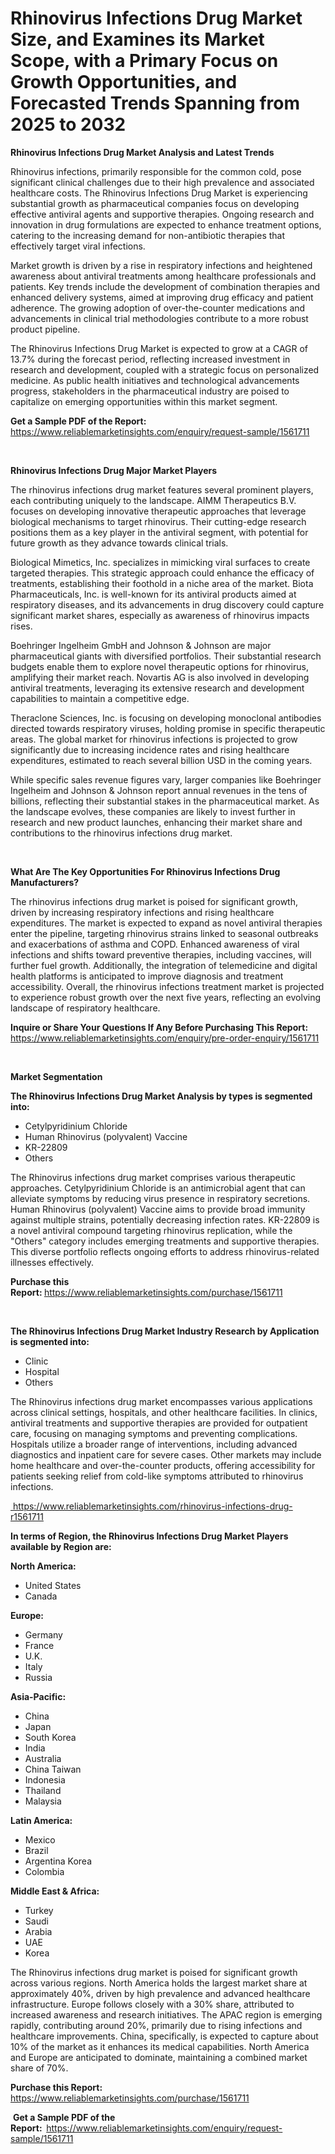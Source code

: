 <p><h1>Rhinovirus Infections Drug Market Size, and Examines its Market Scope, with a Primary Focus on Growth Opportunities, and Forecasted Trends Spanning from 2025 to 2032</h1></p><p><strong>Rhinovirus Infections Drug Market Analysis and Latest Trends</strong></p>
<p><p>Rhinovirus infections, primarily responsible for the common cold, pose significant clinical challenges due to their high prevalence and associated healthcare costs. The Rhinovirus Infections Drug Market is experiencing substantial growth as pharmaceutical companies focus on developing effective antiviral agents and supportive therapies. Ongoing research and innovation in drug formulations are expected to enhance treatment options, catering to the increasing demand for non-antibiotic therapies that effectively target viral infections.</p><p>Market growth is driven by a rise in respiratory infections and heightened awareness about antiviral treatments among healthcare professionals and patients. Key trends include the development of combination therapies and enhanced delivery systems, aimed at improving drug efficacy and patient adherence. The growing adoption of over-the-counter medications and advancements in clinical trial methodologies contribute to a more robust product pipeline.</p><p>The Rhinovirus Infections Drug Market is expected to grow at a CAGR of 13.7% during the forecast period, reflecting increased investment in research and development, coupled with a strategic focus on personalized medicine. As public health initiatives and technological advancements progress, stakeholders in the pharmaceutical industry are poised to capitalize on emerging opportunities within this market segment.</p></p>
<p><strong>Get a Sample PDF of the Report:&nbsp;</strong> <a href="https://www.reliablemarketinsights.com/enquiry/request-sample/1561711?utm_campaign=2731&utm_medium=2&utm_source=Github&utm_content=ia&utm_term=19042025&utm_id=rhinovirus-infections-drug">https://www.reliablemarketinsights.com/enquiry/request-sample/1561711</a></p>
<p>&nbsp;</p>
<p><strong>Rhinovirus Infections Drug Major Market Players</strong></p>
<p><p>The rhinovirus infections drug market features several prominent players, each contributing uniquely to the landscape. AIMM Therapeutics B.V. focuses on developing innovative therapeutic approaches that leverage biological mechanisms to target rhinovirus. Their cutting-edge research positions them as a key player in the antiviral segment, with potential for future growth as they advance towards clinical trials.</p><p>Biological Mimetics, Inc. specializes in mimicking viral surfaces to create targeted therapies. This strategic approach could enhance the efficacy of treatments, establishing their foothold in a niche area of the market. Biota Pharmaceuticals, Inc. is well-known for its antiviral products aimed at respiratory diseases, and its advancements in drug discovery could capture significant market shares, especially as awareness of rhinovirus impacts rises.</p><p>Boehringer Ingelheim GmbH and Johnson & Johnson are major pharmaceutical giants with diversified portfolios. Their substantial research budgets enable them to explore novel therapeutic options for rhinovirus, amplifying their market reach. Novartis AG is also involved in developing antiviral treatments, leveraging its extensive research and development capabilities to maintain a competitive edge.</p><p>Theraclone Sciences, Inc. is focusing on developing monoclonal antibodies directed towards respiratory viruses, holding promise in specific therapeutic areas. The global market for rhinovirus infections is projected to grow significantly due to increasing incidence rates and rising healthcare expenditures, estimated to reach several billion USD in the coming years.</p><p>While specific sales revenue figures vary, larger companies like Boehringer Ingelheim and Johnson & Johnson report annual revenues in the tens of billions, reflecting their substantial stakes in the pharmaceutical market. As the landscape evolves, these companies are likely to invest further in research and new product launches, enhancing their market share and contributions to the rhinovirus infections drug market.</p></p>
<p>&nbsp;</p>
<p><strong>What Are The Key Opportunities For Rhinovirus Infections Drug Manufacturers?</strong></p>
<p><p>The rhinovirus infections drug market is poised for significant growth, driven by increasing respiratory infections and rising healthcare expenditures. The market is expected to expand as novel antiviral therapies enter the pipeline, targeting rhinovirus strains linked to seasonal outbreaks and exacerbations of asthma and COPD. Enhanced awareness of viral infections and shifts toward preventive therapies, including vaccines, will further fuel growth. Additionally, the integration of telemedicine and digital health platforms is anticipated to improve diagnosis and treatment accessibility. Overall, the rhinovirus infections treatment market is projected to experience robust growth over the next five years, reflecting an evolving landscape of respiratory healthcare.</p></p>
<p><strong>Inquire or Share Your Questions If Any Before Purchasing This Report:</strong> <a href="https://www.reliablemarketinsights.com/enquiry/pre-order-enquiry/1561711?utm_campaign=2731&utm_medium=2&utm_source=Github&utm_content=ia&utm_term=19042025&utm_id=rhinovirus-infections-drug">https://www.reliablemarketinsights.com/enquiry/pre-order-enquiry/1561711</a></p>
<p>&nbsp;</p>
<p><strong>Market Segmentation</strong></p>
<p><strong>The Rhinovirus Infections Drug Market Analysis by types is segmented into:</strong></p>
<p><ul><li>Cetylpyridinium Chloride</li><li>Human Rhinovirus (polyvalent) Vaccine</li><li>KR-22809</li><li>Others</li></ul></p>
<p><p>The Rhinovirus infections drug market comprises various therapeutic approaches. Cetylpyridinium Chloride is an antimicrobial agent that can alleviate symptoms by reducing virus presence in respiratory secretions. Human Rhinovirus (polyvalent) Vaccine aims to provide broad immunity against multiple strains, potentially decreasing infection rates. KR-22809 is a novel antiviral compound targeting rhinovirus replication, while the "Others" category includes emerging treatments and supportive therapies. This diverse portfolio reflects ongoing efforts to address rhinovirus-related illnesses effectively.</p></p>
<p><strong>Purchase this Report:&nbsp;</strong><a href="https://www.reliablemarketinsights.com/purchase/1561711?utm_campaign=2731&utm_medium=2&utm_source=Github&utm_content=ia&utm_term=19042025&utm_id=rhinovirus-infections-drug">https://www.reliablemarketinsights.com/purchase/1561711</a></p>
<p>&nbsp;</p>
<p><strong>The Rhinovirus Infections Drug Market Industry Research by Application is segmented into:</strong></p>
<p><ul><li>Clinic</li><li>Hospital</li><li>Others</li></ul></p>
<p><p>The Rhinovirus infections drug market encompasses various applications across clinical settings, hospitals, and other healthcare facilities. In clinics, antiviral treatments and supportive therapies are provided for outpatient care, focusing on managing symptoms and preventing complications. Hospitals utilize a broader range of interventions, including advanced diagnostics and inpatient care for severe cases. Other markets may include home healthcare and over-the-counter products, offering accessibility for patients seeking relief from cold-like symptoms attributed to rhinovirus infections.</p></p>
<p><a href="https://www.reliablemarketinsights.com/rhinovirus-infections-drug-r1561711?utm_campaign=2731&utm_medium=2&utm_source=Github&utm_content=ia&utm_term=19042025&utm_id=rhinovirus-infections-drug">&nbsp;https://www.reliablemarketinsights.com/rhinovirus-infections-drug-r1561711</a></p>
<p><strong>In terms of Region, the Rhinovirus Infections Drug Market Players available by Region are:</strong></p>
<p>
    <p> <strong> North America: </strong>
        <ul>
            <li>United States</li>
            <li>Canada</li>
        </ul>
        </p> 
    <p> <strong> Europe: </strong>
        <ul>
            <li>Germany</li>
            <li>France</li>
            <li>U.K.</li>
            <li>Italy</li>
            <li>Russia</li>
        </ul>
        </p> 
    <p> <strong> Asia-Pacific: </strong>
        <ul>
            <li>China</li>
            <li>Japan</li>
            <li>South Korea</li>
            <li>India</li>
            <li>Australia</li>
            <li>China Taiwan</li>
            <li>Indonesia</li>
            <li>Thailand</li>
            <li>Malaysia</li>
        </ul>
        </p> 
    <p> <strong> Latin America: </strong>
        <ul>
            <li>Mexico</li>
            <li>Brazil</li>
            <li>Argentina Korea</li>
            <li>Colombia</li>
        </ul>
        </p> 
    <p> <strong> Middle East & Africa: </strong>
        <ul>
            <li>Turkey</li>
            <li>Saudi</li>
            <li>Arabia</li>
            <li>UAE</li>
            <li>Korea</li>
        </ul>
    </p>
    </p>
<p><p>The Rhinovirus infections drug market is poised for significant growth across various regions. North America holds the largest market share at approximately 40%, driven by high prevalence and advanced healthcare infrastructure. Europe follows closely with a 30% share, attributed to increased awareness and research initiatives. The APAC region is emerging rapidly, contributing around 20%, primarily due to rising infections and healthcare improvements. China, specifically, is expected to capture about 10% of the market as it enhances its medical capabilities. North America and Europe are anticipated to dominate, maintaining a combined market share of 70%.</p></p>
<p><strong>Purchase this Report: </strong><a href="https://www.reliablemarketinsights.com/purchase/1561711?utm_campaign=2731&utm_medium=2&utm_source=Github&utm_content=ia&utm_term=19042025&utm_id=rhinovirus-infections-drug">https://www.reliablemarketinsights.com/purchase/1561711</a></p>
<p>&nbsp;<strong>Get a Sample PDF of the Report:&nbsp;&nbsp;</strong><a href="https://www.reliablemarketinsights.com/enquiry/request-sample/1561711?utm_campaign=2731&utm_medium=2&utm_source=Github&utm_content=ia&utm_term=19042025&utm_id=rhinovirus-infections-drug">https://www.reliablemarketinsights.com/enquiry/request-sample/1561711</a></p>
<p><strong></strong></p>
<p><p></p><p></p><p></p></p>